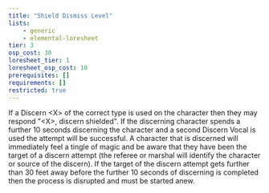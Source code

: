 ```yaml
---
title: "Shield Dismiss Level"
lists:
    - generic
    - elemental-loresheet
tier: 3
osp_cost: 30
loresheet_tier: 1
loresheet_osp_cost: 10
prerequisites: []
requirements: []
restricted: true
---
```

If a Discern \<X> of the correct type is used on the character then they may respond "\<X>, discern shielded". If the discerning character spends a further 10 seconds discerning the character and a second Discern Vocal is used the attempt will be successful. A character that is discerned will immediately feel a tingle of magic and be aware that they have been the target of a discern attempt (the referee or marshal will identify the character or source of the discern). If the target of the discern attempt gets further than 30 feet away before the further 10 seconds of discerning is completed then the process is disrupted and must be started anew.